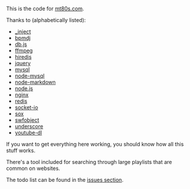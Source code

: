 This is the code for [mt80s.com](http://mt80s.com).

Thanks to (alphabetically listed):

 * [_inject](https://github.com/kristopolous/_inject)
 * [bpmdj](ftp://bpmdj.yellowcouch.org/bpmdj/)
 * [db.js](https://github.com/kristopolous/db.js)
 * [ffmpeg](http://ffmpeg.org/)
 * [hiredis](https://github.com/mranney/node_redis)
 * [jquery](http://jquery.com/)
 * [mysql](http://mysql.com/)
 * [node-mysql](https://github.com/felixge/node-mysql)
 * [node-markdown](https://github.com/andris9/node-markdown)
 * [node.js](http://nodejs.org/)
 * [nginx](http://wiki.nginx.org/Main)
 * [redis](http://redis.io/)
 * [socket-io](http://socket.io/)
 * [sox](http://sox.sourceforge.net/)
 * [swfobject](http://code.google.com/p/swfobject/)
 * [underscore](https://github.com/documentcloud/underscore)
 * [youtube-dl](https://github.com/rg3/youtube-dl)

If you want to get everything here working, you should know how all this
stuff works.

There's a tool included for searching through large playlists that are common on websites.

The todo list can be found in the [issues section](https://github.com/kristopolous/emptyv/issues).
